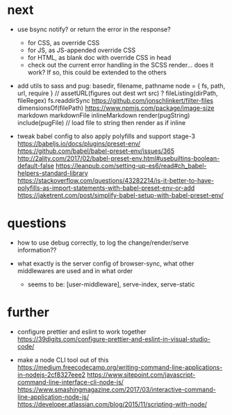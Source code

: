 # next

- use bsync notify? or return the error in the response?
  - for CSS, as override CSS
  - for JS, as JS-appended override CSS
  - for HTML, as blank doc with override CSS in head
  - check out the current error handling in the SCSS render...
    does it work? If so, this could be extended to the others

- add utils to sass and pug:
    basedir, filename, pathname
    node = { fs, path, url, require }
    // assetURL(figures out dest wrt src) ?
    fileListing(dirPath, fileRegex)
      fs.readdirSync
      https://github.com/jonschlinkert/filter-files
    dimensionsOf(filePath)
      https://www.npmjs.com/package/image-size
    markdown
    markdownFile
    inlineMarkdown
    render(pugString)
    include(pugFile) // load file to string then render as if inline

- tweak babel config to also apply polyfills and support stage-3
  https://babeljs.io/docs/plugins/preset-env/
  https://github.com/babel/babel-preset-env/issues/365
  http://2ality.com/2017/02/babel-preset-env.html#usebuiltins-boolean-default-false
  https://leanpub.com/setting-up-es6/read#ch_babel-helpers-standard-library
  https://stackoverflow.com/questions/43282214/is-it-better-to-have-polyfills-as-import-statements-with-babel-preset-env-or-add
  https://jaketrent.com/post/simplify-babel-setup-with-babel-preset-env/


# questions

- how to use debug correctly, to log the change/render/serve information??

- what exactly is the server config of browser-sync, what other middlewares are used and in what order
  - seems to be: [user-middleware], serve-index, serve-static

# further

- configure prettier and eslint to work together
    https://39digits.com/configure-prettier-and-eslint-in-visual-studio-code/

- make a node CLI tool out of this
    https://medium.freecodecamp.org/writing-command-line-applications-in-nodejs-2cf8327eee2
    https://www.sitepoint.com/javascript-command-line-interface-cli-node-js/
    https://www.smashingmagazine.com/2017/03/interactive-command-line-application-node-js/
    https://developer.atlassian.com/blog/2015/11/scripting-with-node/
